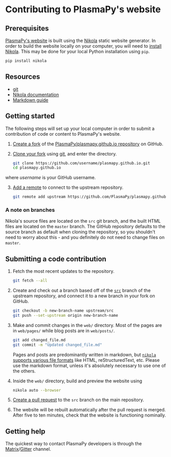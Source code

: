 # Contributing to PlasmaPy's website

## Prerequisites

[PlasmaPy's website](https://www.plasmapy.org) is built using the 
[Nikola](https://getnikola.com/) static website generator.  In order to build 
the website locally on your computer, you will need to [install 
Nikola](https://getnikola.com/getting-started.html#install).  This may 
be done for your local Python installation using `pip`.
   
```bash
pip install nikola
```

## Resources

 - [git](https://git-scm.com/)
 - [Nikola documentation](https://getnikola.com/documentation.html)
 - [Markdown guide](https://www.markdownguide.org/)

## Getting started

The following steps will set up your local computer in order to submit a
contribution of code or content to PlasmaPy's website.

1. [Create a fork](https://help.github.com/en/github/getting-started-with-github/fork-a-repo) of the [PlasmaPy/plasmapy.github.io repository](https://github.com/PlasmaPy/plasmapy.github.io) on GitHub. 

2. [Clone your fork](https://help.github.com/en/github/getting-started-with-github/fork-a-repo#step-2-create-a-local-clone-of-your-fork) using [git](https://git-scm.com/), and enter the directory.

   ```bash
   git clone https://github.com/username/plasmapy.github.io.git  
   cd plasmapy.github.io
   ```

where *username* is your GitHub username.

3. [Add a remote](https://help.github.com/en/github/using-git/adding-a-remote)
   to connect to the upstream repository.
   
   ```bash
   git remote add upstream https://github.com/PlasmaPy/plasmapy.github.io.git
   ```

### A note on branches

Nikola's source files are located on the `src` git branch, and the built HTML files are located on the `master` branch. The GitHub repository defaults to the source branch as default when cloning the repository, so you shouldn't need to worry about this - and you definitely do not need to change files on `master`.

## Submitting a code contribution

1. Fetch the most recent updates to the repository. 

    ```bash
    git fetch --all
    ```
   
2. Create and check out a branch based off of the 
   [`src`](https://github.com/PlasmaPy/plasmapy.github.io/tree/src)
   branch of the upstream repository, and connect it to a new branch
   in your fork on GitHub.

   ```bash
   git checkout -b new-branch-name upstream/src
   git push --set-upstream origin new-branch-name
   ```  

3. Make and commit changes in the `web/` directory.  Most of the pages
   are in `web/pages/` while blog posts are in `web/posts/`.

   ```bash
   git add changed_file.md
   git commit -m "Updated changed_file.md"
   ```

   Pages and posts are predominantly written in markdown, but [`nikola` supports various file formats](https://getnikola.com/handbook.html#supported-input-formats) like HTML, reStructuredText, etc.  Please use the markdown format, unless it's absolutely necessary to use one of the others.

4. Inside the `web/` directory, build and preview the website using

   ```bash
   nikola auto --browser
   
6. [Create a pull request](https://help.github.com/en/github/collaborating-with-issues-and-pull-requests/creating-a-pull-request) 
   to the `src` branch on the main repository.
   
7. The website will be rebuilt automatically after the pull request is merged. 
   After five to ten minutes, check that the website is functioning nominally.
   
## Getting help

The quickest way to contact PlasmaPy developers is through the 
[Matrix](https://riot.im/app/#/room/#plasmapy:openastronomy.org)/[Gitter](https://gitter.im/PlasmaPy/Lobby)
channel.  
